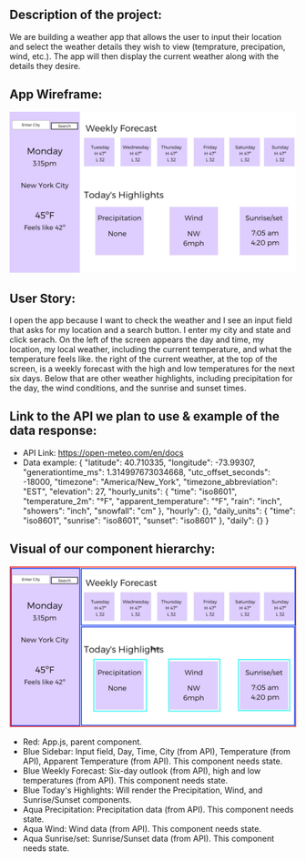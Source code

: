 ## Description of the project:
We are building a weather app that allows the user to input their location and select the weather details they wish to view (temprature, precipation, wind, etc.). The app will then display the current weather along with the details they desire.


## App Wireframe:
![wireframe](./assets/Project%202%20Weather%20App%20(1).jpg)


## User Story:
I open the app because I want to check the weather and I see an input field that asks for my location and a search button. I enter my city and state and click serach. On the left of the screen appears the day and time, my location, my local weather, including the current temperature, and what the temperature feels like. the right of the current weather, at the top of the screen, is a weekly forecast with the high and low temperatures for the next six days. Below that are other weather highlights, including precipitation for the day, the wind conditions, and the sunrise and sunset times.


## Link to the API we plan to use & example of the data response:
- API Link: https://open-meteo.com/en/docs
- Data example:
{
"latitude": 40.710335,
"longitude": -73.99307,
"generationtime_ms": 1.314997673034668,
"utc_offset_seconds": -18000,
"timezone": "America/New_York",
"timezone_abbreviation": "EST",
"elevation": 27,
"hourly_units": {
"time": "iso8601",
"temperature_2m": "°F",
"apparent_temperature": "°F",
"rain": "inch",
"showers": "inch",
"snowfall": "cm"
},
"hourly": {},
"daily_units": {
"time": "iso8601",
"sunrise": "iso8601",
"sunset": "iso8601"
},
"daily": {}
}


## Visual of our component hierarchy: 
![wireframe with components](./assets/Project%202%20Weather%20App%20(components).jpg)
- Red: App.js, parent component.
- Blue Sidebar: Input field, Day, Time, City (from API), Temperature (from API), Apparent Temperature (from API). This component needs state.
- Blue Weekly Forecast: Six-day outlook (from API), high and low temperatures (from API). This component needs state.
- Blue Today's Highlights: Will render the Precipitation, Wind, and Sunrise/Sunset components.
- Aqua Precipitation: Precipitation data (from API). This component needs state.
- Aqua Wind: Wind data (from API). This component needs state.
- Aqua Sunrise/set: Sunrise/Sunset data (from API). This component needs state.
